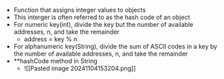 - Function that assigns integer values to objects
- This interger is often referred to as the hash code of an object
- For numeric key(int), divide the key but the number of available addresses, n,  and take the remainder
	- address = key % n
- For alphanumeric key(String), divide the sum of ASCII codes in a key by the number of available addresses, n, and take the remainder
- **hashCode method in String
	- ![[Pasted image 20241104153204.png]]
